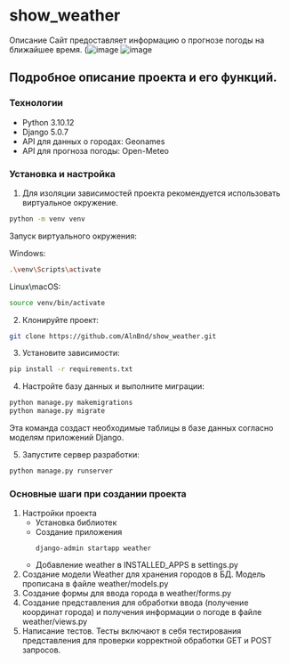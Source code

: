 # show_weather
Описание
Сайт предоставляет информацию о прогнозе погоды на ближайшее время.
(![image](https://github.com/user-attachments/assets/027b689d-fab8-44c9-b845-f76be723e88f)
![image](https://github.com/user-attachments/assets/24260d6b-29c1-485e-8c53-4bba6acdf1ce)
## Подробное описание проекта и его функций.
### Технологии
- Python 3.10.12
- Django 5.0.7
- API для данных о городах: Geonames
- API для прогноза погоды: Open-Meteo

### Установка и настройка
1. Для изоляции зависимостей проекта рекомендуется использовать виртуальное окружение.
```bash
python -m venv venv
```
   Запуск виртуального окружения:

Windows:
```bash
.\venv\Scripts\activate
```
Linux\macOS:
```bash
source venv/bin/activate
```
2. Клонируйте проект:
```bash
git clone https://github.com/AlnBnd/show_weather.git
```
3. Установите зависимости:
```bash
pip install -r requirements.txt
```
4. Настройте базу данных и выполните миграции:
```bash
python manage.py makemigrations
python manage.py migrate
```
  Эта команда создаст необходимые таблицы в базе данных согласно моделям приложений Django.
  
5. Запустите сервер разработки:
```bash
python manage.py runserver
```
### Основные шаги при создании проекта
1. Настройки проекта
   - Установка библиотек
   - Создание приложения
     ```
     django-admin startapp weather
     ```
   - Добавление weather в INSTALLED_APPS в settings.py
2. Создание модели Weather для хранения городов в БД. Модель прописана в файле weather/models.py
3. Создание формы для ввода города в weather/forms.py
4. Создание представления для обработки ввода (получение координат города) и получения информации о погоде в файле weather/views.py
5. Написание тестов. Тесты включают в себя тестирования представления для проверки корректной обработки GET и POST запросов.
